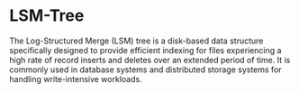 # LSM-Tree
The Log-Structured Merge (LSM) tree is a disk-based data structure specifically designed to provide efficient indexing for files experiencing a high rate of record inserts and deletes over an extended period of time. It is commonly used in database systems and distributed storage systems for handling write-intensive workloads.
